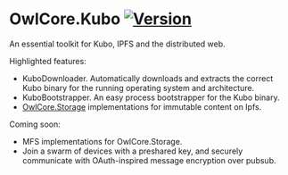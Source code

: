 # OwlCore.Kubo [![Version](https://img.shields.io/nuget/v/OwlCore.Kubo.svg)](https://www.nuget.org/packages/OwlCore.Kubo)

An essential toolkit for Kubo, IPFS and the distributed web.

Highlighted features:
- KuboDownloader. Automatically downloads and extracts the correct Kubo binary for the running operating system and architecture.
- KuboBootstrapper. An easy process bootstrapper for the Kubo binary.
- [OwlCore.Storage](https://github.com/Arlodotexe/OwlCore.Storage) implementations for immutable content on Ipfs.

Coming soon:
- MFS implementations for OwlCore.Storage. 
- Join a swarm of devices with a preshared key, and securely communicate with OAuth-inspired message encryption over pubsub.
